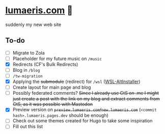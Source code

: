 # [lumaeris.com](https://lumaeris.com/) 🌟

suddenly my new web site

## To-do

- [ ] Migrate to Zola
- [ ] Placeholder for my future music on `/music`
- [x] Redirects (CF's Bulk Redirects)
- [ ] Blog in `/blog`
- [ ] `/tw-migration`
- [x] Applying the ~~submodule~~ (redirect) for `/wsl` ([WSL-AltInstaller](https://github.com/Lumaeris/WSL-AltInstaller))
- [ ] Create layout for main page and blog
- [ ] Possibly federated comments? ~~Since I already use GtS on .me I might just create a post with the link on my blog and extract comments from GtS, as it was possible with Mastodon~~ 
- [x] Preview version on ~~`preview.lumaeris.com`/`new.lumaeris.com`~~ (`<commit hash>.lumaeris.pages.dev` should be enough)
- [ ] Check out some themes created for Hugo to take some inspiration
- [ ] Fill out this list

